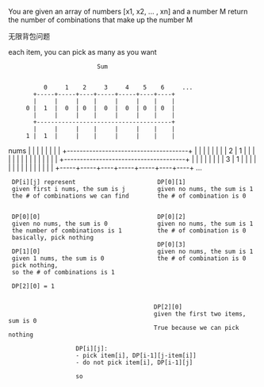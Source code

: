 You are given an array of numbers [x1, x2, ... , xn] and a number M
return the number of combinations that make up the number M

无限背包问题

each item, you can pick as many as you want

                             Sum


              0     1    2     3     4    5    6     ...
           +-----+-----+----+-----+-----+----+----+
           |     |     |    |     |     |    |    |
         0 |  1  |  0  | 0  |  0  |  0  | 0  | 0  |
           |     |     |    |     |     |    |    |
           +--------------------------------------+
           |     |     |    |     |     |    |    |
         1 |  1  |     |    |     |     |    |    |
nums       |     |     |    |     |     |    |    |
           +--------------------------------------+
           |     |     |    |     |     |    |    |
         2 |  1  |     |    |     |     |    |    |
           |     |     |    |     |     |    |    |
           +--------------------------------------+
           |     |     |    |     |     |    |    |
         3 |  1  |     |    |     |     |    |    |
           |     |     |    |     |     |    |    |
           +-----+-----+----+-----+-----+----+----+
         ...

     DP[i][j] represent                       DP[0][1]
     given first i nums, the sum is j         given no nums, the sum is 1
     the # of combinations we can find        the # of combination is 0


     DP[0][0]                                 DP[0][2]
     given no nums, the sum is 0              given no nums, the sum is 1
     the number of combinations is 1          the # of combination is 0
     basically, pick nothing
                                              DP[0][3]
     DP[1][0]                                 given no nums, the sum is 1
     given 1 nums, the sum is 0               the # of combination is 0
     pick nothing,
     so the # of combinations is 1

     DP[2][0] = 1


                                             DP[2][0]
                                             given the first two items, sum is 0
                                             True because we can pick nothing

                       DP[i][j]:
                       - pick item[i], DP[i-1][j-item[i]]
                       - do not pick item[i], DP[i-1][j]

                       so


